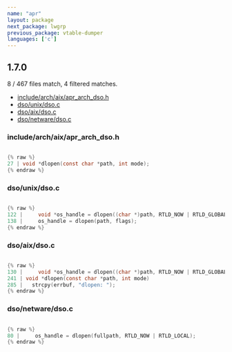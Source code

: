 ```yaml
---
name: "apr"
layout: package
next_package: lwgrp
previous_package: vtable-dumper
languages: ['c']
---
```

## 1.7.0
8 / 467 files match, 4 filtered matches.

 - [include/arch/aix/apr_arch_dso.h](#includearchaixapr_arch_dsoh)
 - [dso/unix/dso.c](#dsounixdsoc)
 - [dso/aix/dso.c](#dsoaixdsoc)
 - [dso/netware/dso.c](#dsonetwaredsoc)

### include/arch/aix/apr_arch_dso.h

```c

{% raw %}
27 | void *dlopen(const char *path, int mode);
{% endraw %}

```
### dso/unix/dso.c

```c

{% raw %}
122 |     void *os_handle = dlopen((char *)path, RTLD_NOW | RTLD_GLOBAL);
138 |     os_handle = dlopen(path, flags);
{% endraw %}

```
### dso/aix/dso.c

```c

{% raw %}
130 |     void *os_handle = dlopen((char *)path, RTLD_NOW | RTLD_GLOBAL);
241 | void *dlopen(const char *path, int mode)
285 | 	strcpy(errbuf, "dlopen: ");
{% endraw %}

```
### dso/netware/dso.c

```c

{% raw %}
80 |     os_handle = dlopen(fullpath, RTLD_NOW | RTLD_LOCAL);
{% endraw %}

```